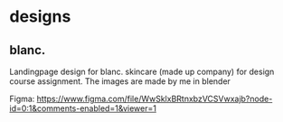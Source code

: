 # designs

## blanc. 
Landingpage design for blanc. skincare (made up company) for design course assignment.
The images are made by me in blender

Figma: https://www.figma.com/file/WwSklxBRtnxbzVCSVwxajb?node-id=0:1&comments-enabled=1&viewer=1
